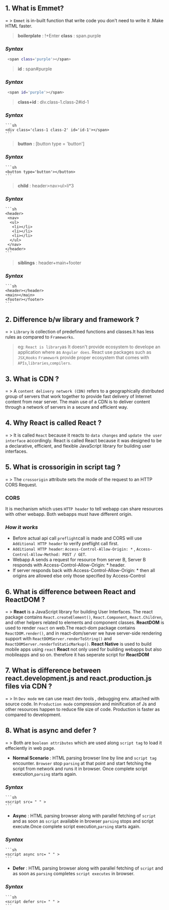 ## 1. What is Emmet?
=  > `Emmet` is in-built function that write code you don't need to write it .Make HTML faster.
   > **boilerplate** : !+Enter
   > **class** : span.purple 
  ### _Syntax_ 
   ```sh
    <span class='purple'></span>
   ```

   > **id** : span#purple 
  ### _Syntax_ 
   ```sh
    <span id='purple'></span>
   ```

   > **class+id** : div.class-1.class-2#id-1 
   ### _Syntax_ 
    ```sh
    <div class='class-1 class-2' id='id-1'></span>
    ```

   > **button** : [button type = 'button'] 
  ### _Syntax_ 
    ```sh
    <button type='button'></button>
    ```

   > **child** : header>nav>ul>li*3 
  ### _Syntax_ 
    ```sh  
    <header>
     <nav>
      <ul>
       <li></li>
       <li></li>
       <li></li>
      </ul>
     </nav>
    </header>
    ```
    
 > **siblings** : header+main+footer 
  ### _Syntax_ 
    ```sh
    <header></header>
    <main></main>
    <footer></footer>
    ```


## 2. Difference b/w library and framework ?
=  > `Library` is collection of predefined functions and classes.It has less rules as compared to `Frameworks`.
   > eg: `React is library`as It doesn't provide ecosystem to develope an application where as `Angular does`.
        React use packages such as `JSX`,`Hooks`
   > `Framework` provide proper ecosystem that comes with `APIs`,`libraries`,`compilers`.


## 3. What is CDN ?
= > A `content delivery network (CDN)` refers to a geographically distributed group of servers that work together to provide fast delivery
of Internet content from near server. The main use of a CDN is to deliver content through a network of servers in a secure and efficient
way.


## 4. Why React is called React ?
= > It is called `React` because it reacts to `data changes` and `update the user interface` accordingly.
 React is called React because it was designed to be a declarative, efficient, and flexible JavaScript library for building user
interfaces. 


## 5. What is crossorigin in script tag ?
= > The `crossorigin` attribute sets the mode of the request to an HTTP CORS Request.  
 ### CORS 
 It is mechanism which uses `HTTP header` to tell webapp can share resources with other webapp.
 Both webapps must have different origin.
### _How it works_
- Before actual api call `preflight`call is made and CORS will use `Additional HTTP header` to verify preflight call first.
- `Additional HTTP header`: `Access-Control-Allow-Origin: *` , `Access-Control-Allow-Method: POST / GET`.
- Webapp A sends a request for resource from server B, Server B responds with Access-Control-Allow-Origin: * header.
- If server responds back with Access-Control-Allow-Origin: * then all origins are allowed else only those specified by Access-Control


## 6. What is difference between React and ReactDOM ?
= > **React** is a JavaScript library for building User Interfaces. The react package contains `React.createElement()`, `React.Component`, `React.Children`, and other helpers related to elements and component classes.
  **ReactDOM** is used to render `react` on web.The react-dom package contains `ReactDOM.render()`, and in react-dom/server we have server-side rendering support with `ReactDOMServer.renderToString()` and `ReactDOMServer.renderToStaticMarkup()`.
  **React Native** is used to build mobile apps using `react`
**React** not only used for building webapps but also mobileapps and so on. therefore it has seperate script for **ReactDOM**


## 7. What is difference between react.development.js and react.production.js files via CDN ?
= > In `Dev mode` we can use react dev tools , debugging env. attached with source code.
    In `Production mode` compression and minification of Js and other resources happen to reduce file size  of code.
    Production is faster as compared to development.


## 8. What is async and defer ?
= > Both are `boolean attributes` which are used along `script tag` to load it effeciently in web page.
- **Normal Scenario** : HTML parsing browser line by line and `script tag` encounter. `Browser` stop `parsing` at that point
                        and start fetching the script from network and runs it in browser. Once complete script execution,`parsing` starts again.
 ### _Syntax_ 
    ```sh
    <script src= " " >
    ```

- **Async** : HTML parsing browser along with parallel fetching of  `script` and as soon as `script` available in browser
              `parsing` stops and script execute.Once complete script execution,`parsing` starts again.
### _Syntax_ 
    ```sh
    <script async src= " " >
    ```

- **Defer** : HTML parsing browser along with parallel fetching of  `script` and as soon as `parsing` completes 
              `script executes` in browser.
### _Syntax_ 
    ```sh
    <script defer src= " " >
    ```
